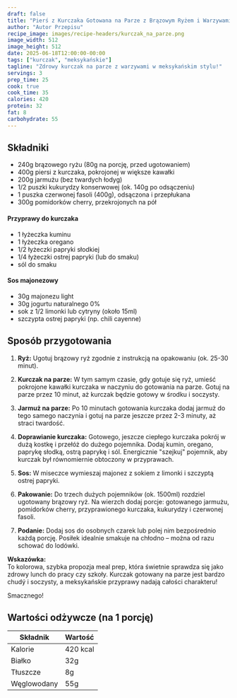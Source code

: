 ```yaml
---
draft: false
title: "Pierś z Kurczaka Gotowana na Parze z Brązowym Ryżem i Warzywami (Meksykański Twist)"
author: "Autor Przepisu"
recipe_image: images/recipe-headers/kurczak_na_parze.png
image_width: 512
image_height: 512
date: 2025-06-18T12:00:00-00:00
tags: ["kurczak", "meksykańskie"]
tagline: "Zdrowy kurczak na parze z warzywami w meksykańskim stylu!"
servings: 3
prep_time: 25
cook: true
cook_time: 35
calories: 420
protein: 32
fat: 8
carbohydrate: 55
---
```


## Składniki
- 240g brązowego ryżu (80g na porcję, przed ugotowaniem)
- 400g piersi z kurczaka, pokrojonej w większe kawałki
- 200g jarmużu (bez twardych łodyg)
- 1/2 puszki kukurydzy konserwowej (ok. 140g po odsączeniu)
- 1 puszka czerwonej fasoli (400g), odsączona i przepłukana
- 300g pomidorków cherry, przekrojonych na pół

#### Przyprawy do kurczaka
- 1 łyżeczka kuminu
- 1 łyżeczka oregano
- 1/2 łyżeczki papryki słodkiej
- 1/4 łyżeczki ostrej papryki (lub do smaku)
- sól do smaku

#### Sos majonezowy
- 30g majonezu light
- 30g jogurtu naturalnego 0%
- sok z 1/2 limonki lub cytryny (około 15ml)
- szczypta ostrej papryki (np. chili cayenne)

## Sposób przygotowania
1. **Ryż:** Ugotuj brązowy ryż zgodnie z instrukcją na opakowaniu (ok. 25-30 minut).

2. **Kurczak na parze:** W tym samym czasie, gdy gotuje się ryż, umieść pokrojone kawałki kurczaka w naczyniu do gotowania na parze. Gotuj na parze przez 10 minut, aż kurczak będzie gotowy w środku i soczysty.

3. **Jarmuż na parze:** Po 10 minutach gotowania kurczaka dodaj jarmuż do tego samego naczynia i gotuj na parze jeszcze przez 2-3 minuty, aż straci twardość.

4. **Doprawianie kurczaka:** Gotowego, jeszcze ciepłego kurczaka pokrój w dużą kostkę i przełóż do dużego pojemnika. Dodaj kumin, oregano, paprykę słodką, ostrą paprykę i sól. Energicznie "szejkuj" pojemnik, aby kurczak był równomiernie obtoczony w przyprawach.

5. **Sos:** W miseczce wymieszaj majonez z sokiem z limonki i szczyptą ostrej papryki.

6. **Pakowanie:** Do trzech dużych pojemników (ok. 1500ml) rozdziel ugotowany brązowy ryż. Na wierzch dodaj porcje: gotowanego jarmużu, pomidorków cherry, przyprawionego kurczaka, kukurydzy i czerwonej fasoli.

7. **Podanie:** Dodaj sos do osobnych czarek lub polej nim bezpośrednio każdą porcję. Posiłek idealnie smakuje na chłodno – można od razu schować do lodówki.

**Wskazówka:**  
To kolorowa, szybka propozja meal prep, która świetnie sprawdza się jako zdrowy lunch do pracy czy szkoły. Kurczak gotowany na parze jest bardzo chudý i soczysty, a meksykańskie przyprawy nadają całości charakteru!

Smacznego!

## Wartości odżywcze (na 1 porcję)
| Składnik | Wartość |
|----------|---------|
| Kalorie | 420 kcal |
| Białko | 32g |
| Tłuszcze | 8g |
| Węglowodany | 55g |